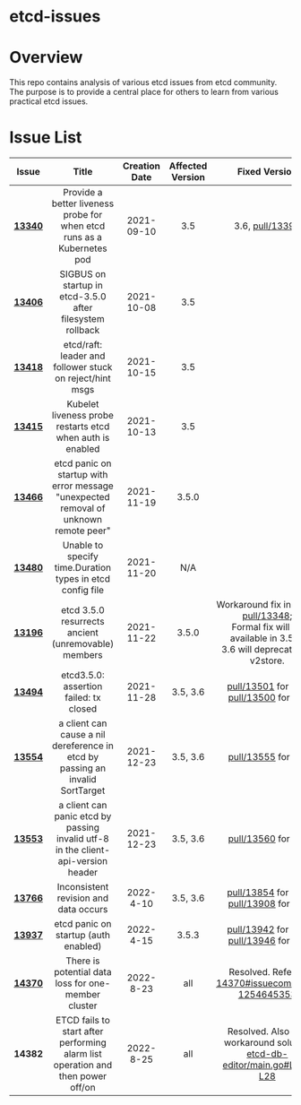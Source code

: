 etcd-issues 
======
# Overview
This repo contains analysis of various etcd issues from etcd community. The purpose is to provide a central place for others to learn from various practical etcd issues.

# Issue List
| Issue   |      Title      |  Creation Date |  Affected Version | Fixed Version |
|----------|:-------------:|:------:|:------:|:------:|
| **[13340](13340)** |  Provide a better liveness probe for when etcd runs as a Kubernetes pod | 2021-09-10 | 3.5 | 3.6, [pull/13399](https://github.com/etcd-io/etcd/pull/13399)|
| **[13406](13406)** |  SIGBUS on startup in etcd-3.5.0 after filesystem rollback | 2021-10-08 | 3.5 | |
| **[13418](13418)** |  etcd/raft: leader and follower stuck on reject/hint msgs  | 2021-10-15 | 3.5 | |
| **[13415](13415)** |  Kubelet liveness probe restarts etcd when auth is enabled  | 2021-10-13 | 3.5 | |
| **[13466](13466)** |  etcd panic on startup with error message "unexpected removal of unknown remote peer"   | 2021-11-19 | 3.5.0 | |
| **[13480](13480)** |  Unable to specify time.Duration types in etcd config file   | 2021-11-20 | N/A | |
| **[13196](13196)** |  etcd 3.5.0 resurrects ancient (unremovable) members  | 2021-11-22 | 3.5.0 | Workaround fix in 3.5.1, [pull/13348](https://github.com/etcd-io/etcd/pull/13348); <br />Formal fix will be available in 3.5.2; <br />3.6 will deprecate the v2store.|
| **[13494](13494)** |  etcd3.5.0: assertion failed: tx closed  | 2021-11-28 | 3.5, 3.6 | [pull/13501](https://github.com/etcd-io/etcd/pull/13501) for 3.5; <br /> [pull/13500](https://github.com/etcd-io/etcd/pull/13500) for 3.6 |
| **[13554](13554)** |  a client can cause a nil dereference in etcd by passing an invalid SortTarget  | 2021-12-23 | 3.5, 3.6 | [pull/13555](https://github.com/etcd-io/etcd/pull/13555) for 3.6 |
| **[13553](13553)** |  a client can panic etcd by passing invalid utf-8 in the client-api-version header  | 2021-12-23 | 3.5, 3.6 | [pull/13560](https://github.com/etcd-io/etcd/pull/13560) for 3.6 |
| **[13766](13766)** |  Inconsistent revision and data occurs  | 2022-4-10 | 3.5, 3.6 | [pull/13854](https://github.com/etcd-io/etcd/pull/13854) for 3.6; <br /> [pull/13908](https://github.com/etcd-io/etcd/pull/13908) for 3.5|
| **[13937](13937)** |  etcd panic on startup (auth enabled)  | 2022-4-15 | 3.5.3 | [pull/13942](https://github.com/etcd-io/etcd/pull/13942) for 3.6; <br /> [pull/13946](https://github.com/etcd-io/etcd/pull/13946) for 3.5|
| **[14370](14370)** |  There is potential data loss for one-member cluster  | 2022-8-23 | all | Resolved. Refer to [14370#issuecomment-1254645353](https://github.com/etcd-io/etcd/issues/14370#issuecomment-1254645353)|
| **14382** |  ETCD fails to start after performing alarm list operation and then power off/on | 2022-8-25 | all | Resolved. Also see workaround solution [etcd-db-editor/main.go#L16-L28](https://github.com/ahrtr/etcd-issues/blob/d134cb8d07425bf3bf530e6bb509c6e6bc6e7c67/etcd/etcd-db-editor/main.go#L16-L28) |

